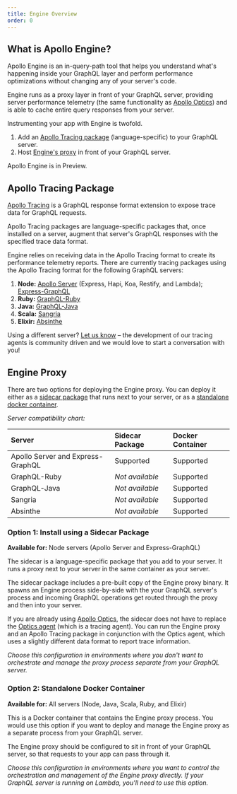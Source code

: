 ```yaml
---
title: Engine Overview
order: 0
---
```


<h2 id="what-is-apollo-engine" title="What is Apollo Engine">What is Apollo Engine?</h2>

Apollo Engine is an in-query-path tool that helps you understand what's happening inside your GraphQL layer and perform performance optimizations without changing any of your server's code.

Engine runs as a proxy layer in front of your GraphQL server, providing server performance telemetry (the same functionality as [Apollo Optics](https://www.apollodata.com/optics/)) and is able to cache entire query responses from your server.

Instrumenting your app with Engine is twofold.
1. Add an [Apollo Tracing package](#Apollo-Tracing-Package) (language-specific) to your GraphQL server.
2. Host [Engine's proxy](#Engine-Proxy) in front of your GraphQL server.

Apollo Engine is in Preview.

<h2 id="apollo-tracing-package" title="Apollo Tracing Package">Apollo Tracing Package</h2>

[Apollo Tracing](https://github.com/apollographql/apollo-tracing) is a GraphQL response format extension to expose trace data for GraphQL requests.

Apollo Tracing packages are language-specific packages that, once installed on a server, augment that server's GraphQL responses with the specified trace data format.

Engine relies on receiving data in the Apollo Tracing format to create its performance telemetry reports. There are currently tracing packages using the Apollo Tracing format for the following GraphQL servers:
1. **Node:** [Apollo Server](https://github.com/apollographql/apollo-server) (Express, Hapi, Koa, Restify, and Lambda); [Express-GraphQL](https://github.com/graphql/express-graphql)
2. **Ruby:** [GraphQL-Ruby](https://github.com/rmosolgo/graphql-ruby)
3. **Java:** [GraphQL-Java](https://github.com/graphql-java/graphql-java)
4. **Scala:** [Sangria](https://github.com/sangria-graphql/sangria)
5. **Elixir:** [Absinthe](https://github.com/absinthe-graphql/absinthe)

Using a different server? [Let us know](mailto:support@apollodata.com) – the development of our tracing agents is community driven and we would love to start a conversation with you!

<h2 id="engine-proxy" title="Engine Proxy">Engine Proxy</h2>

There are two options for deploying the Engine proxy. You can deploy it either as a [sidecar package](/#Option-1-Sidecar-Package) that runs next to your server, or as a [standalone docker container](/#Option-2-Standalone-Docker-Container).

_Server compatibility chart:_

| Server  | Sidecar Package  | Docker Container |
| :------ | :------------------- | :--------------------------- |
| Apollo Server and Express-GraphQL | Supported | Supported | 
| GraphQL-Ruby | _Not available_ | Supported |
| GraphQL-Java | _Not available_ | Supported |
| Sangria | _Not available_ | Supported |
| Absinthe | _Not available_ | Supported |

<h3 id="sidecar-package" title="Sidecar Package">Option 1: Install using a Sidecar Package</h3>

**Available for:** Node servers (Apollo Server and Express-GraphQL)

The sidecar is a language-specific package that you add to your server. It runs a proxy next to your server in the same container as your server.

The sidecar package includes a pre-built copy of the Engine proxy binary. It spawns an Engine process side-by-side with the your GraphQL server's process and incoming GraphQL operations get routed through the proxy and then into your server.

If you are already using [Apollo Optics](https://www.apollodata.com/optics/), the sidecar does not have to replace the [Optics agent](https://github.com/apollographql/optics-agent-js) (which is a tracing agent). You can run the Engine proxy and an Apollo Tracing package in conjunction with the Optics agent, which uses a slightly different data format to report trace information.

_Choose this configuration in environments where you don't want to orchestrate and manage the proxy process separate from your GraphQL server._

<h3 id="standalone-docker-container" title="Docker Container">Option 2: Standalone Docker Container</h3>

**Available for:** All servers (Node, Java, Scala, Ruby, and Elixir)

This is a Docker container that contains the Engine proxy process. You would use this option if you want to deploy and manage the Engine proxy as a separate process from your GraphQL server.

The Engine proxy should be configured to sit in front of your GraphQL server, so that requests to your app can pass through it.

_Choose this configuration in environments where you want to control the orchestration and management of the Engine proxy directly. If your GraphQL server is running on Lambda, you'll need to use this option._

